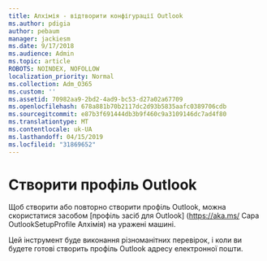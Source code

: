 ```yaml
---
title: Алхімія - відтворити конфігурації Outlook
ms.author: pdigia
author: pebaum
manager: jackiesm
ms.date: 9/17/2018
ms.audience: Admin
ms.topic: article
ROBOTS: NOINDEX, NOFOLLOW
localization_priority: Normal
ms.collection: Adm_O365
ms.custom: ''
ms.assetid: 70982aa9-2bd2-4ad9-bc53-d27a02a67709
ms.openlocfilehash: 678a881b70b2117dc2d93b5835aafc0389706cdb
ms.sourcegitcommit: e87b3f691444db3b9f460c9a3109146dc7ad4f80
ms.translationtype: MT
ms.contentlocale: uk-UA
ms.lasthandoff: 04/15/2019
ms.locfileid: "31869652"
---
```

# <a name="create-an-outlook-profile"></a>Створити профіль Outlook

Щоб створити або повторно створити профіль Outlook, можна скористатися засобом [профіль засіб для Outlook] (https://aka.ms/ Сара OutlookSetupProfile Алхімія) на уражені машині. 
  
Цей інструмент буде виконання різноманітних перевірок, і коли ви будете готові створить профіль Outlook адресу електронної пошти.
  

